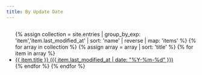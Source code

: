 ```yaml
---
title: By Update Date
---
```

<div class="columns">
<ul>
{% assign collection = site.entries | group_by_exp: 'item','item.last_modified_at' | sort: 'name' | reverse | map: 'items' %}
{% for array in collection %}
  {% assign array = array | sort: 'title' %}
  {% for item in array %}
    <li><a href="{{ site.baseurl }}{{ item.url }}">{{ item.title }} ({{ item.last_modified_at | date: "%Y-%m-%d" }})</a></li>
  {% endfor %}
{% endfor %}
</ul>
</div>
